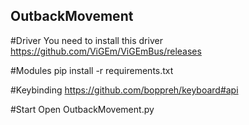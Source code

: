 ## OutbackMovement

#Driver
You need to install this driver https://github.com/ViGEm/ViGEmBus/releases

#Modules
pip install -r requirements.txt

#Keybinding
https://github.com/boppreh/keyboard#api

#Start
Open OutbackMovement.py

